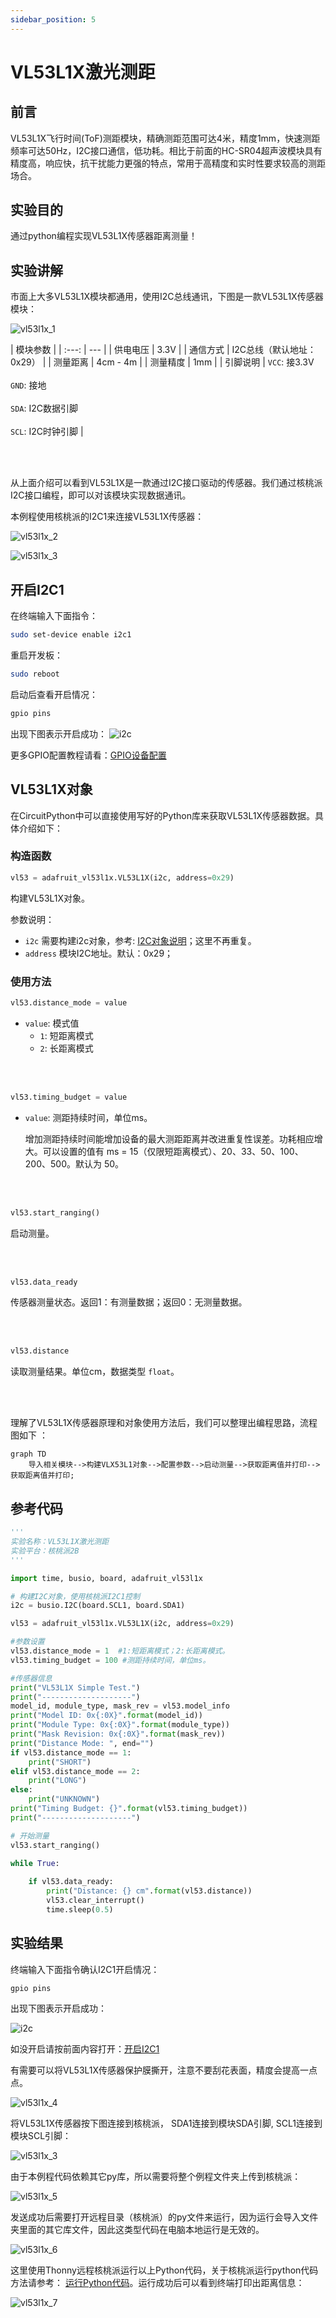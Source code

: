 ```yaml
---
sidebar_position: 5
---
```


# VL53L1X激光测距

## 前言
VL53L1X飞行时间(ToF)测距模块，精确测距范围可达4米，精度1mm，快速测距频率可达50Hz，I2C接口通信，低功耗。相比于前面的HC-SR04超声波模块具有精度高，响应快，抗干扰能力更强的特点，常用于高精度和实时性要求较高的测距场合。

## 实验目的
通过python编程实现VL53L1X传感器距离测量！

## 实验讲解

市面上大多VL53L1X模块都通用，使用I2C总线通讯，下图是一款VL53L1X传感器模块：

![vl53l1x_1](./img/vl53l1x/vl53l1x_1.png) 

|  模块参数 |
|  :---:  | ---  |
| 供电电压  | 3.3V |
| 通信方式  | I2C总线（默认地址：0x29） |
| 测量距离  | 4cm - 4m |
| 测量精度  | 1mm |
| 引脚说明  | `VCC`: 接3.3V <br></br> `GND`: 接地 <br></br>  `SDA`: I2C数据引脚  <br></br> `SCL`: I2C时钟引脚 |

<br></br>

从上面介绍可以看到VL53L1X是一款通过I2C接口驱动的传感器。我们通过核桃派I2C接口编程，即可以对该模块实现数据通讯。

本例程使用核桃派的I2C1来连接VL53L1X传感器：

![vl53l1x_2](./img/vl53l1x/vl53l1x_2.png) 

![vl53l1x_3](./img/vl53l1x/vl53l1x_3.png) 

## 开启I2C1

在终端输入下面指令：
```bash
sudo set-device enable i2c1
```

重启开发板：
```bash
sudo reboot
```

启动后查看开启情况：
```bash
gpio pins
```

出现下图表示开启成功：
![i2c](../gpio/img/i2c_oled/i2c1.png)

更多GPIO配置教程请看：[GPIO设备配置](../../gpio/gpio_config.md)

## VL53L1X对象

在CircuitPython中可以直接使用写好的Python库来获取VL53L1X传感器数据。具体介绍如下：

### 构造函数
```python
vl53 = adafruit_vl53l1x.VL53L1X(i2c, address=0x29)
```
构建VL53L1X对象。

参数说明：
- `i2c` 需要构建i2c对象，参考: [I2C对象说明](../gpio/i2c_oled#i2c对象)；这里不再重复。
- `address` 模块I2C地址。默认：0x29；

### 使用方法

```python
vl53.distance_mode = value
```
- `value`: 模式值
    - `1`: 短距离模式
    - `2`: 长距离模式

<br></br>

```python
vl53.timing_budget = value
```
- `value`: 测距持续时间，单位ms。

    增加测距持续时间能增加设备的最大测距距离并改进重复性误差。功耗相应增大。可以设置的值有 ms = 15（仅限短距离模式）、20、33、50、100、200、500。默认为 50。

<br></br>

```python
vl53.start_ranging()
```
启动测量。

<br></br>

```python
vl53.data_ready
```
传感器测量状态。返回1：有测量数据；返回0：无测量数据。

<br></br>

```python
vl53.distance
```
读取测量结果。单位cm，数据类型 `float`。

<br></br>

理解了VL53L1X传感器原理和对象使用方法后，我们可以整理出编程思路，流程图如下 ：

```mermaid
graph TD
    导入相关模块-->构建VLX53L1对象-->配置参数-->启动测量-->获取距离值并打印-->获取距离值并打印;
```

## 参考代码
```python
'''
实验名称：VL53L1X激光测距
实验平台：核桃派2B
'''

import time, busio, board, adafruit_vl53l1x

# 构建I2C对象，使用核桃派I2C1控制
i2c = busio.I2C(board.SCL1, board.SDA1)

vl53 = adafruit_vl53l1x.VL53L1X(i2c, address=0x29)

#参数设置
vl53.distance_mode = 1  #1:短距离模式；2:长距离模式。
vl53.timing_budget = 100 #测距持续时间，单位ms。

#传感器信息
print("VL53L1X Simple Test.")
print("--------------------")
model_id, module_type, mask_rev = vl53.model_info
print("Model ID: 0x{:0X}".format(model_id))
print("Module Type: 0x{:0X}".format(module_type))
print("Mask Revision: 0x{:0X}".format(mask_rev))
print("Distance Mode: ", end="")
if vl53.distance_mode == 1:
    print("SHORT")
elif vl53.distance_mode == 2:
    print("LONG")
else:
    print("UNKNOWN")
print("Timing Budget: {}".format(vl53.timing_budget))
print("--------------------")

# 开始测量
vl53.start_ranging()

while True:
    
    if vl53.data_ready:
        print("Distance: {} cm".format(vl53.distance))
        vl53.clear_interrupt()
        time.sleep(0.5)
```

## 实验结果

终端输入下面指令确认I2C1开启情况：
```bash
gpio pins
```

出现下图表示开启成功：

![i2c](../gpio/img/i2c_oled/i2c1.png) 

如没开启请按前面内容打开：[开启I2C1](#开启i2c1)

有需要可以将VL53L1X传感器保护膜撕开，注意不要刮花表面，精度会提高一点点。

![vl53l1x_4](./img/vl53l1x/vl53l1x_4.png) 

将VL53L1X传感器按下图连接到核桃派， SDA1连接到模块SDA引脚, SCL1连接到模块SCL引脚：

![vl53l1x_3](./img/vl53l1x/vl53l1x_3.png) 

由于本例程代码依赖其它py库，所以需要将整个例程文件夹上传到核桃派：

![vl53l1x_5](./img/vl53l1x/vl53l1x_5.png) 

发送成功后需要打开远程目录（核桃派）的py文件来运行，因为运行会导入文件夹里面的其它库文件，因此这类型代码在电脑本地运行是无效的。

![vl53l1x_6](./img/vl53l1x/vl53l1x_6.png) 

这里使用Thonny远程核桃派运行以上Python代码，关于核桃派运行python代码方法请参考： [运行Python代码](../python_run.md)。运行成功后可以看到终端打印出距离信息：

![vl53l1x_7](./img/vl53l1x/vl53l1x_7.png) 
